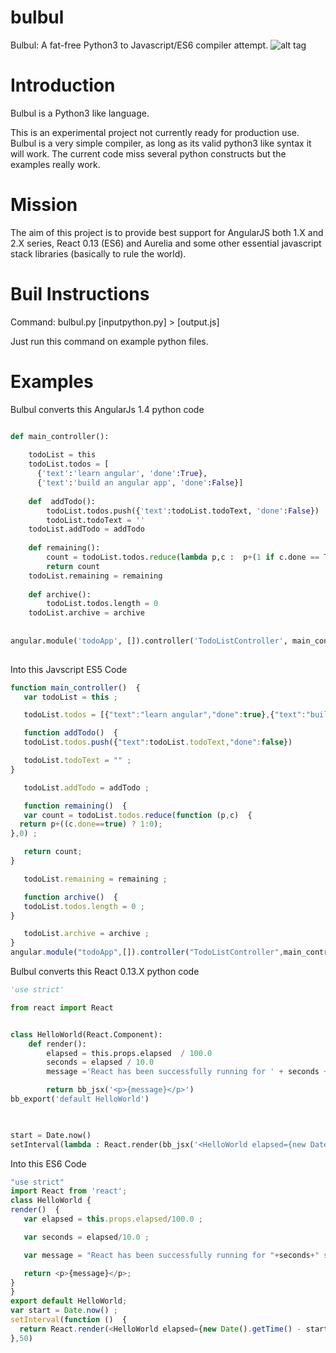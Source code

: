 # bulbul
Bulbul: A fat-free Python3 to Javascript/ES6 compiler attempt. ![alt tag](https://raw.githubusercontent.com/ahmedaliadeel/bulbul/master/_website/bulbul.png)

Introduction
==============
Bulbul is a Python3 like language.

This is an experimental project not currently ready for production use. Bulbul is a very simple compiler, as long as its valid python3 like syntax it will work. The current code miss several python constructs but the examples really work.

Mission
=======
The aim of this project is to provide best support for AngularJS both 1.X and 2.X series, React 0.13 (ES6) and Aurelia and some other essential javascript stack libraries (basically to rule the world).

Buil Instructions
=================

Command: bulbul.py [inputpython.py] > [output.js]

Just run this command on example python files.

Examples
========

Bulbul converts this AngularJs 1.4 python code
```python

def main_controller():
    
    todoList = this
    todoList.todos = [
      {'text':'learn angular', 'done':True},
      {'text':'build an angular app', 'done':False}]
    
    def  addTodo():
        todoList.todos.push({'text':todoList.todoText, 'done':False})
        todoList.todoText = ''
    todoList.addTodo = addTodo
    
    def remaining():
        count = todoList.todos.reduce(lambda p,c :  p+(1 if c.done == True else 0), 0)
        return count
    todoList.remaining = remaining
    
    def archive():
        todoList.todos.length = 0
    todoList.archive = archive    
  
      
angular.module('todoApp', []).controller('TodoListController', main_controller)
 
```
Into this Javscript ES5 Code
```javascript
function main_controller()  { 
   var todoList = this ;

   todoList.todos = [{"text":"learn angular","done":true},{"text":"build an angular app","done":false}] ;

   function addTodo()  { 
   todoList.todos.push({"text":todoList.todoText,"done":false})

   todoList.todoText = "" ;
}

   todoList.addTodo = addTodo ;

   function remaining()  { 
   var count = todoList.todos.reduce(function (p,c)  { 
  return p+((c.done==true) ? 1:0);
},0) ;

   return count;
}

   todoList.remaining = remaining ;

   function archive()  { 
   todoList.todos.length = 0 ;
}

   todoList.archive = archive ;
}
angular.module("todoApp",[]).controller("TodoListController",main_controller)

```


Bulbul converts this React 0.13.X python code
```python
'use strict'

from react import React 


class HelloWorld(React.Component):
    def render():
        elapsed = this.props.elapsed  / 100.0
        seconds = elapsed / 10.0
        message ='React has been successfully running for ' + seconds + ' seconds.'

        return bb_jsx('<p>{message}</p>')
bb_export('default HelloWorld')      


    
start = Date.now()
setInterval(lambda : React.render(bb_jsx('<HelloWorld elapsed={new Date().getTime() - start} />'), document.getElementById('body') ), 50)

```
Into this ES6 Code
```javascript
"use strict"
import React from 'react';
class HelloWorld { 
render()  { 
   var elapsed = this.props.elapsed/100.0 ;

   var seconds = elapsed/10.0 ;

   var message = "React has been successfully running for "+seconds+" seconds." ;

   return <p>{message}</p>;
}
}
export default HelloWorld;
var start = Date.now() ;
setInterval(function ()  { 
  return React.render(<HelloWorld elapsed={new Date().getTime() - start} />,document.getElementById("body"));
},50)


```

